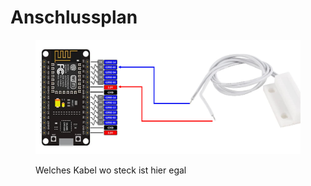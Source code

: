 # Anschlussplan

<figure><img src="../../../.gitbook/assets/image (5).png" alt=""><figcaption><p>Welches Kabel wo steck ist hier egal</p></figcaption></figure>
